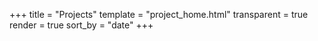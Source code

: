 +++
title = "Projects"
template = "project_home.html"
transparent = true
render = true
sort_by = "date"
+++
